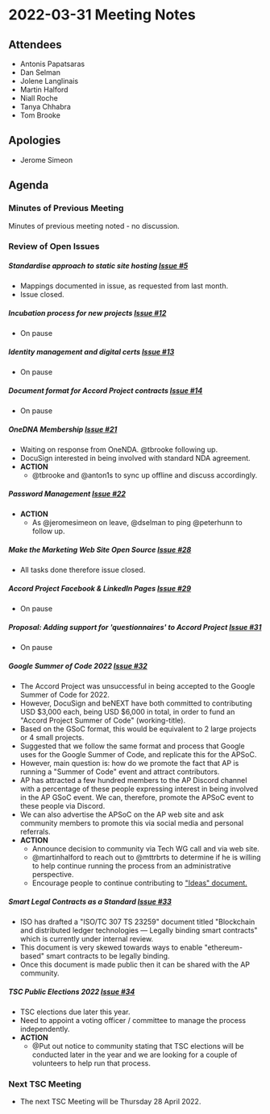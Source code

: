 # 2022-03-31 Meeting Notes

## Attendees
- Antonis Papatsaras
- Dan Selman
- Jolene Langlinais
- Martin Halford
- Niall Roche
- Tanya Chhabra
- Tom Brooke

## Apologies
- Jerome Simeon

## Agenda

### Minutes of Previous Meeting

Minutes of previous meeting noted - no discussion.

### Review of Open Issues

##### Standardise approach to static site hosting [Issue #5](https://github.com/accordproject/technical-steering-committee/issues/5)
- Mappings documented in issue, as requested from last month.
- Issue closed.

##### Incubation process for new projects [Issue #12](https://github.com/accordproject/technical-steering-committee/issues/12)
- On pause

##### Identity management and digital certs [Issue #13](https://github.com/accordproject/technical-steering-committee/issues/13)
- On pause

##### Document format for Accord Project contracts [Issue #14](https://github.com/accordproject/technical-steering-committee/issues/14)
- On pause

##### OneDNA Membership [Issue #21](https://github.com/accordproject/technical-steering-committee/issues/21)
- Waiting on response from OneNDA. @tbrooke following up.
- DocuSign interested in being involved with standard NDA agreement.
- **ACTION** 
	- @tbrooke and @anton1s to sync up offline and discuss accordingly.

##### Password Management [Issue #22](https://github.com/accordproject/technical-steering-committee/issues/22)
- **ACTION** 
	- As @jeromesimeon on leave, @dselman to ping @peterhunn to follow up.
		
##### Make the Marketing Web Site Open Source [Issue #28](https://github.com/accordproject/technical-steering-committee/issues/28)
- All tasks done therefore issue closed.

##### Accord Project Facebook & LinkedIn Pages [Issue #29](https://github.com/accordproject/technical-steering-committee/issues/29)
- On pause

##### Proposal: Adding support for 'questionnaires' to Accord Project [Issue #31](https://github.com/accordproject/technical-steering-committee/issues/31)
- On pause


##### Google Summer of Code 2022 [Issue #32](https://github.com/accordproject/technical-steering-committee/issues/32)
- The Accord Project was unsuccessful in being accepted to the Google Summer of Code for 2022.
- However, DocuSign and beNEXT have both committed to contributing USD $3,000 each, being USD $6,000 in total, in order to fund an "Accord Project Summer of Code" (working-title).
- Based on the GSoC format, this would be equivalent to 2 large projects or 4 small projects.
- Suggested that we follow the same format and process that Google uses for the Google Summer of Code, and replicate this for the APSoC.
- However, main question is: how do we promote the fact that AP is running a "Summer of Code" event and attract contributors.
- AP has attracted a few hundred members to the AP Discord channel with a percentage of these people expressing interest in being involved in the AP GSoC event.  We can, therefore, promote the APSoC event to these people via Discord.
- We can also advertise the APSoC on the AP web site and ask community members to promote this via social media and personal referrals. 
- **ACTION** 
	- Announce decision to community via Tech WG call and via web site.
	- @martinhalford to reach out to @mttrbrts to determine if he is willing to help continue running the process from an administrative perspective.
	- Encourage people to continue contributing to ["Ideas" document.](https://docs.google.com/document/d/1Ocx1-mkRadAoeikGkeOOdsMPCqmbmOnIrF1IJRX-8mc/edit)

##### Smart Legal Contracts as a Standard [Issue #33](https://github.com/accordproject/technical-steering-committee/issues/33)
- ISO has drafted a "ISO/TC 307 TS 23259" document titled "Blockchain and distributed ledger technologies — Legally binding smart contracts" which is currently under internal review.
- This document is very skewed towards ways to enable "ethereum-based" smart contracts to be legally binding.
- Once this document is made public then it can be shared with the AP community.

##### TSC Public Elections 2022 [Issue #34](https://github.com/accordproject/technical-steering-committee/issues/34)
- TSC elections due later this year.
- Need to appoint a voting officer / committee to manage the process independently.
- **ACTION** 
	- @Put out notice to community stating that TSC elections will be conducted later in the year and we are looking for a couple of volunteers to help run that process.

### Next TSC Meeting
 
- The next TSC Meeting will be Thursday 28 April 2022.
